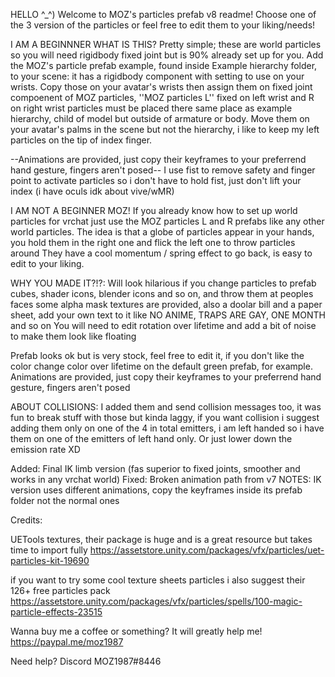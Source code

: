 HELLO ^_^) Welcome to MOZ's particles prefab v8 readme!
Choose one of the 3 version of the particles or feel free to edit them to your liking/needs!

I AM A BEGINNNER WHAT IS THIS?
Pretty simple; these are world particles so you will need rigidbody fixed joint but is 90% already set up for you. 
Add the MOZ's particle prefab example, found inside Example hierarchy folder, to your scene: it has a rigidbody component with setting to use on your wrists.
Copy those on your avatar's wrists then assign them on fixed joint compoenent of MOZ particles, ''MOZ particles L'' fixed on left wrist and R on right wrist
particles must be placed there same place as example hierarchy, child of model but outside of armature or body. 
Move them on your avatar's palms in the scene but not the hierarchy, i like to keep my left particles on the tip of index finger.

--Animations are provided, just copy their keyframes to your preferrend hand gesture, fingers aren't posed--
I use fist to remove safety and finger point to activate particles so i don't have to hold fist, just don't lift your index (i have oculs idk about vive/wMR)

I AM NOT A BEGINNER MOZ!
If you already know how to set up world particles for vrchat just use the MOZ particles L and R prefabs like any other world particles.
The idea is that a globe of particles appear in your hands, you hold them in the right one and flick the left one to throw particles around
They have a cool momentum / spring effect to go back, is easy to edit to your liking.

WHY YOU MADE IT?!?:
Will look hilarious if you change particles to prefab cubes, shader icons, blender icons and so on, and throw them at peoples faces
some alpha mask textures are provided, also a doolar bill and a paper sheet, add your own text to it like NO ANIME, TRAPS ARE GAY, ONE MONTH and so on
You will need to edit rotation over lifetime and add a bit of noise to make them look like floating

Prefab looks ok but is very stock, feel free to edit it, if you don't like the color change color over lifetime on the default green prefab, for example.
Animations are provided, just copy their keyframes to your preferrend hand gesture, fingers aren't posed

ABOUT COLLISIONS:
I added them and send collision messages too, it was fun to break stuff with those but kinda laggy,
if you want collision i suggest adding them only on one of the 4 in total emitters, 
i am left handed so i have them on one of the emitters of left hand only.
Or just lower down the emission rate XD

Added: Final IK limb version (fas superior to fixed joints, smoother and works in any vrchat world)
Fixed: Broken animation path from v7
NOTES: IK version uses different animations, copy the keyframes inside its prefab folder not the normal ones


Credits: 

UETools textures, their package is huge and is a great resource but takes time to import fully
https://assetstore.unity.com/packages/vfx/particles/uet-particles-kit-19690

if you want to try some cool texture sheets particles i also suggest their 126+ free particles pack 
https://assetstore.unity.com/packages/vfx/particles/spells/100-magic-particle-effects-23515

Wanna buy me a coffee or something? It will greatly help me!
https://paypal.me/moz1987

Need help?			Discord	MOZ1987#8446
